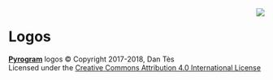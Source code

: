 <img align="right" src="https://emojipedia-us.s3.dualstack.us-west-1.amazonaws.com/thumbs/120/apple/155/artist-palette_1f3a8.png">

# Logos

[**Pyrogram**](https://github.com/pyrogram/pyrogram) logos © Copyright 2017-2018, Dan Tès  
Licensed under the [Creative Commons Attribution 4.0 International License](LICENSE)

